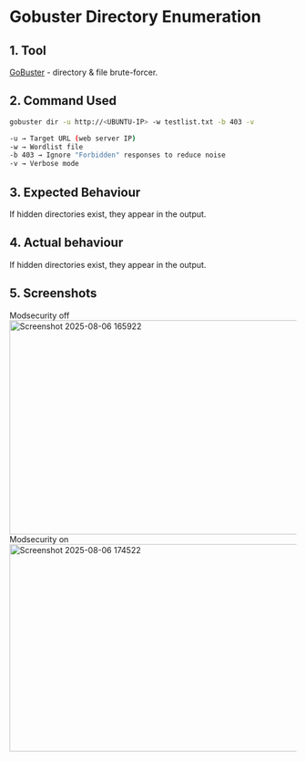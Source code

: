 # Gobuster Directory Enumeration
## 1. Tool
[GoBuster](https://github.com/OJ/gobuster) - directory & file brute-forcer.
## 2. Command Used
```bash
gobuster dir -u http://<UBUNTU-IP> -w testlist.txt -b 403 -v
```
```bash
-u → Target URL (web server IP)
-w → Wordlist file
-b 403 → Ignore "Forbidden" responses to reduce noise
-v → Verbose mode
```
## 3. Expected Behaviour
If hidden directories exist, they appear in the output. <br>

## 4. Actual behaviour
If hidden directories exist, they appear in the output. <br>

## 5. Screenshots
Modsecurity off <br> <img width="626" height="376" alt="Screenshot 2025-08-06 165922" src="https://github.com/user-attachments/assets/5e695464-e814-4634-b149-8dc7bb1bb9b5" /> 
Modsecurity on <img width="544" height="364" alt="Screenshot 2025-08-06 174522" src="https://github.com/user-attachments/assets/290abb09-4583-4220-985b-d1f447b5c4b9" />
